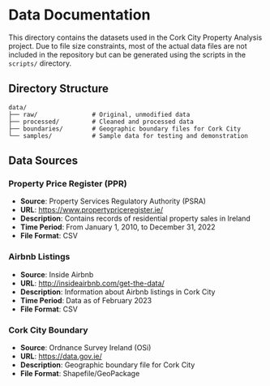 # Data Documentation

This directory contains the datasets used in the Cork City Property Analysis project. Due to file size constraints, most of the actual data files are not included in the repository but can be generated using the scripts in the `scripts/` directory.

## Directory Structure

```
data/
├── raw/               # Original, unmodified data
├── processed/         # Cleaned and processed data
├── boundaries/        # Geographic boundary files for Cork City
└── samples/           # Sample data for testing and demonstration
```

## Data Sources

### Property Price Register (PPR)

- **Source**: Property Services Regulatory Authority (PSRA)
- **URL**: https://www.propertypriceregister.ie/
- **Description**: Contains records of residential property sales in Ireland
- **Time Period**: From January 1, 2010, to December 31, 2022
- **File Format**: CSV

### Airbnb Listings

- **Source**: Inside Airbnb
- **URL**: http://insideairbnb.com/get-the-data/
- **Description**: Information about Airbnb listings in Cork City
- **Time Period**: Data as of February 2023
- **File Format**: CSV

### Cork City Boundary

- **Source**: Ordnance Survey Ireland (OSi)
- **URL**: https://data.gov.ie/
- **Description**: Geographic boundary file for Cork City
- **File Format**: Shapefile/GeoPackage
